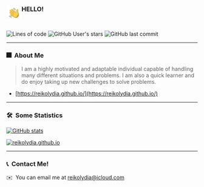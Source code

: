 ### <img alt="handwavegif" src="https://github.com/reikolydia/reikolydia.github.io/raw/main/images/about/handwave.gif" width='40' align="left"/> HELLO!

<br>

![Lines of code](https://img.shields.io/tokei/lines/github/reikolydia/reikolydia.github.io?label=Lines%20Written&style=for-the-badge) ![GitHub User's stars](https://img.shields.io/github/stars/reikolydia?style=for-the-badge) ![GitHub last commit](https://img.shields.io/github/last-commit/reikolydia/reikolydia.github.io?style=for-the-badge)

---

### 🎆 &nbsp;About Me

> I am a highly motivated and adaptable individual capable of handling many different situations and problems. I am also a quick learner and do enjoy taking up new challenges to solve problems.


-  [https://reikolydia.github.io/](https://reikolydia.github.io/)

---

### 🛠 &nbsp;Some Statistics

[![GitHub stats](https://github-readme-stats.vercel.app/api?username=reikolydia&show_icons=true&theme=radical&include_all_commits=true)](https://github.com/reikolydia)

[![reikolydia.github.io](https://github-readme-stats.vercel.app/api/pin/?username=reikolydia&repo=reikolydia.github.io&theme=radical)](https://reikolydia.github.io)

---

### 📞 &nbsp;Contact Me!

✉️ &nbsp;You can email me at reikolydia@icloud.com
